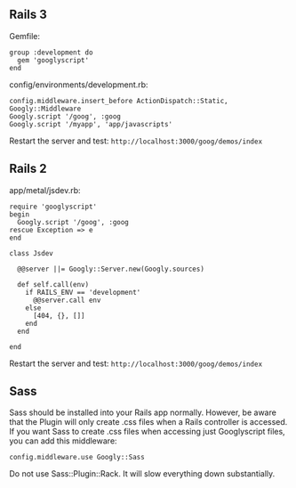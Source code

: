 ## Rails 3

Gemfile:

    group :development do
      gem 'googlyscript'
    end

config/environments/development.rb:

    config.middleware.insert_before ActionDispatch::Static, Googly::Middleware
    Googly.script '/goog', :goog
    Googly.script '/myapp', 'app/javascripts'

Restart the server and test: `http://localhost:3000/goog/demos/index`

## Rails 2

app/metal/jsdev.rb:

    require 'googlyscript'
    begin
      Googly.script '/goog', :goog 
    rescue Exception => e
    end

    class Jsdev

      @@server ||= Googly::Server.new(Googly.sources)
  
      def self.call(env)
        if RAILS_ENV == 'development'
          @@server.call env
        else
          [404, {}, []]
        end
      end

    end
    
Restart the server and test: `http://localhost:3000/goog/demos/index`

## Sass

Sass should be installed into your Rails app normally.  However, be aware
that the Plugin will only create .css files when a Rails controller is accessed.
If you want Sass to create .css files when accessing just Googlyscript files,
you can add this middleware:

    config.middleware.use Googly::Sass

Do not use Sass::Plugin::Rack.  It will slow everything down substantially.
